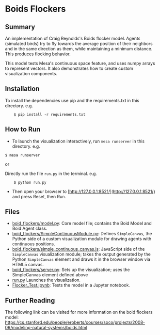 # Boids Flockers

## Summary

An implementation of Craig Reynolds's Boids flocker model. Agents (simulated birds) try to fly towards the average position of their neighbors and in the same direction as them, while maintaining a minimum distance. This produces flocking behavior.

This model tests Mesa's continuous space feature, and uses numpy arrays to represent vectors. It also demonstrates how to create custom visualization components.

## Installation

To install the dependencies use pip and the requirements.txt in this directory. e.g.

```
    $ pip install -r requirements.txt
```

## How to Run

* To launch the visualization interactively, run ``mesa runserver`` in this directory. e.g.

```
$ mesa runserver
```

or

Directly run the file ``run.py`` in the terminal. e.g.

```
    $ python run.py
```

* Then open your browser to [http://127.0.0.1:8521/](http://127.0.0.1:8521/) and press Reset, then Run.

## Files

* [boid_flockers/model.py](boid_flockers/model.py): Core model file; contains the Boid Model and Boid Agent class.
* [boid_flockers/SimpleContinuousModule.py](boid_flockers/SimpleContinuousModule.py): Defines ``SimpleCanvas``, the Python side of a custom visualization module for drawing agents with continuous positions.
* [boid_flockers/simple_continuous_canvas.js](boid_flockers/simple_continuous_canvas.js): JavaScript side of the ``SimpleCanvas`` visualization module; takes the output generated by the Python ``SimpleCanvas`` element and draws it in the browser window via HTML5 canvas.
* [boid_flockers/server.py](boid_flockers/server.py): Sets up the visualization; uses the SimpleCanvas element defined above
* [run.py](run.py) Launches the visualization.
* [Flocker_Test.ipynb](Flocker_Test.ipynb): Tests the model in a Jupyter notebook.

## Further Reading

The following link can be visited for more information on the boid flockers model:
https://cs.stanford.edu/people/eroberts/courses/soco/projects/2008-09/modeling-natural-systems/boids.html
